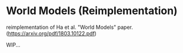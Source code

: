 # World Models (Reimplementation)

reimplementation of Ha et al. "World Models" paper. (https://arxiv.org/pdf/1803.10122.pdf)

WIP...
